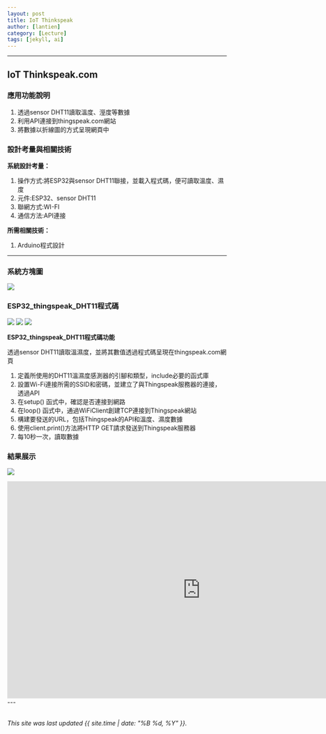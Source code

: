 ```yaml
---
layout: post
title: IoT Thinkspeak
author: [lantien]
category: [Lecture]
tags: [jekyll, ai]
---
```

---
## IoT Thinkspeak.com
### 應用功能說明
1. 透過sensor DHT11讀取溫度、溼度等數據
2. 利用API連接到thingspeak.com網站
3. 將數據以折線圖的方式呈現網頁中

### 設計考量與相關技術
**系統設計考量：**<br>
1. 操作方式:將ESP32與sensor DHT11聯接，並載入程式碼，便可讀取溫度、濕度
2. 元件:ESP32、sensor DHT11
3. 聯網方式:WI-FI
4. 通信方法:API連接

**所需相關技術：** 
1. Arduino程式設計

---

### 系統方塊圖
![](https://github.com/hjgyjg123/MCU-project/blob/main/images/ESP32_thingspeak_DHT11%E7%B3%BB%E7%B5%B1%E6%96%B9%E5%A1%8A%E5%9C%96.jpg?raw=true)

### ESP32_thingspeak_DHT11程式碼
![](https://github.com/hjgyjg123/MCU-project/blob/main/images/ESP32_thingspeak_DHT11%E7%A8%8B%E5%BC%8F%E7%A2%BC1.jpg?raw=true)
![](https://github.com/hjgyjg123/MCU-project/blob/main/images/ESP32_thingspeak_DHT11%E7%A8%8B%E5%BC%8F%E7%A2%BC2.jpg?raw=true)
![](https://github.com/hjgyjg123/MCU-project/blob/main/images/ESP32_thingspeak_DHT11%E7%A8%8B%E5%BC%8F%E7%A2%BC3.jpg?raw=true)

**ESP32_thingspeak_DHT11程式碼功能**

透過sensor DHT11讀取溫濕度，並將其數值透過程式碼呈現在thingspeak.com網頁
1. 定義所使用的DHT11溫濕度感測器的引腳和類型，include必要的函式庫
2. 設置Wi-Fi連接所需的SSID和密碼，並建立了與Thingspeak服務器的連接，透過API
3. 在setup() 函式中，確認是否連接到網路
4. 在loop() 函式中，通過WiFiClient創建TCP連接到Thingspeak網站
5. 構建要發送的URL，包括Thingspeak的API和溫度、濕度數據
6. 使用client.print()方法將HTTP GET請求發送到Thingspeak服務器
7. 每10秒一次，讀取數據

### 結果展示
![](https://github.com/hjgyjg123/MCU-project/blob/main/images/ESP32_thingspeak_DHT11%E7%B5%90%E6%9E%9C1.jpg?raw=true)
<iframe width="885" height="498" src="https://www.youtube.com/embed/UaEYn788kfQ" title="ESP32 thingspeak DHT11結果2" frameborder="0" allow="accelerometer; autoplay; clipboard-write; encrypted-media; gyroscope; picture-in-picture; web-share" allowfullscreen></iframe>---

<br>
<br>

*This site was last updated {{ site.time | date: "%B %d, %Y" }}.*


